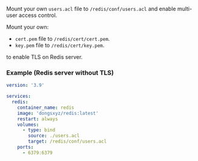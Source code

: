 Mount your own `users.acl` file to `/redis/conf/users.acl` and enable multi-user access control.

Mount your own:

- `cert.pem` file to `/redis/cert/cert.pem`.
- `key.pem` file to `/redis/cert/key.pem`.

to enable TLS on Redis server.

### Example (Redis server without TLS)

```yaml
version: '3.9'

services:
  redis:
    container_name: redis
    image: 'dongsxyz/redis:latest'
    restart: always
    volumes:
      - type: bind
        source: ./users.acl
        target: /redis/conf/users.acl
    ports:
      - 6379:6379
```
